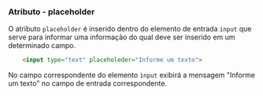 ### Atributo - placeholder

O atributo `placeholder` é inserido dentro do elemento de entrada `input` que serve para informar uma informação do qual deve ser inserido em um determinado campo.

```HTML
	<input type="text" placeholeder="Informe um texto">
```

No campo correspondente do elemento `ìnput` exibirá a mensagem "Informe um texto" no campo de entrada correspondente.